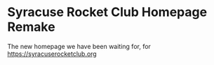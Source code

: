 # Syracuse Rocket Club Homepage Remake
The new homepage we have been waiting for, for https://syracuserocketclub.org

